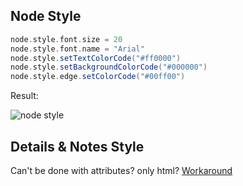 ## Node Style

```groovy
node.style.font.size = 20
node.style.font.name = "Arial"
node.style.setTextColorCode("#ff0000")
node.style.setBackgroundColorCode("#000000")
node.style.edge.setColorCode("#00ff00")
```

Result:

![node style](../../../images/examples_node_style.png "node style")

## Details & Notes Style
Can't be done with attributes? only html?
[Workaround](https://sourceforge.net/p/freeplane/discussion/758437/thread/08695c2617/)
